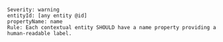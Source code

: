 
    Severity: warning
    entityId: [any entity @id]
    propertyName: name
    Rule: Each contextual entity SHOULD have a name property providing a human-readable label.
